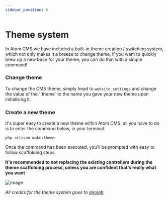 ```yaml
---
sidebar_position: 6
---
```

# Theme system

In Atom CMS we have included a built-in theme creation / switching system, which not only makes it a breeze to change theme, if you want to quickly brew up a new base for your theme, you can do that with a simple command!

### Change theme
To change the CMS theme, simply head to ``website_settings`` and change the value of the ``theme` to the name you gave your new theme upon initialising it.

### Create a new theme
It's super easy to create a new theme within Atom CMS, all you have to do is to enter the command below, in your terminal.

```
php artisan make:theme
```

Once the command has been executed, you'll be prompted with easy to follow scaffolding steps.

**It's recommended to not replacing the existing controllers during the theme scaffolding process, unless you are confident that's really what you want**

![image](https://user-images.githubusercontent.com/87041394/182718267-f409f5f6-d69c-4226-b6d6-9b7f8d0b2aac.png)

*All credits for the theme system goes to [qirolab](https://github.com/qirolab/laravel-themer)*